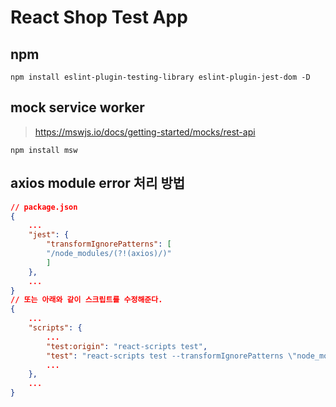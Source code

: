 # React Shop Test App

## npm

```
npm install eslint-plugin-testing-library eslint-plugin-jest-dom -D
```

## mock service worker

> https://mswjs.io/docs/getting-started/mocks/rest-api

```
npm install msw
```

## axios module error 처리 방법

```json
// package.json
{
    ...
    "jest": {
        "transformIgnorePatterns": [
        "/node_modules/(?!(axios)/)"
        ]
    },
    ...
}
// 또는 아래와 같이 스크립트를 수정해준다.
{
    ...
    "scripts": {
        ...
        "test:origin": "react-scripts test",
        "test": "react-scripts test --transformIgnorePatterns \"node_modules/(?!axios)/\"",
        ...
    },
    ...
}
```
